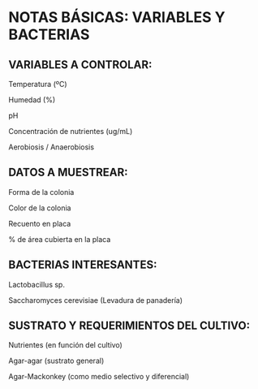 # NOTAS BÁSICAS: VARIABLES Y BACTERIAS

## VARIABLES A CONTROLAR:

Temperatura (ºC)

Humedad (%)

pH

Concentración de nutrientes (ug/mL)

Aerobiosis / Anaerobiosis


## DATOS A MUESTREAR:

Forma de la colonia

Color de la colonia

Recuento en placa

% de área cubierta en la placa



## BACTERIAS INTERESANTES:

Lactobacillus sp. 


Saccharomyces cerevisiae (Levadura de panadería)


## SUSTRATO Y REQUERIMIENTOS DEL CULTIVO:

Nutrientes (en función del cultivo)

Agar-agar (sustrato general)

Agar-Mackonkey (como medio selectivo y diferencial)
